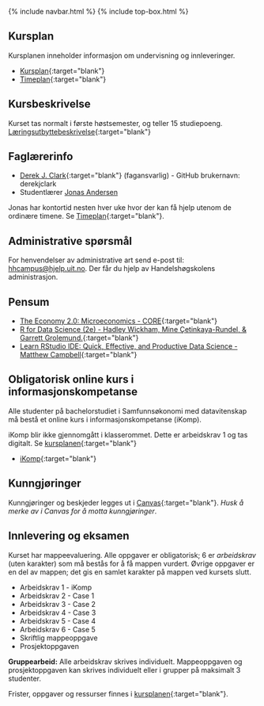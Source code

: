{% include navbar.html %}  {% include top-box.html %}

## Kursplan  

Kursplanen inneholder informasjon om undervisning og innleveringer.  

- [Kursplan](kursplan.md){:target="blank"}  
- [Timeplan](https://timeplan.uit.no/emne_timeplan.php?sem=24h&fag=&module[]=SOK-1004-1#week-21){:target="blank"}


## Kursbeskrivelse 

Kurset tas normalt i første høstsemester, og teller 15 studiepoeng.  
[Læringsutbyttebeskrivelse](https://uit.no/utdanning/aktivt/emne/SOK-1004){:target="blank"}

## Faglærerinfo  

- [Derek J. Clark](https://uit.no/ansatte/derek.clark){:target="blank"} (fagansvarlig) - GitHub brukernavn: derekjclark
- Studentlærer [Jonas Andersen](mailto:jan127@post.uit.no)

Jonas har kontortid nesten hver uke hvor der kan få hjelp utenom de ordinære timene. Se [Timeplan](https://timeplan.uit.no/emne_timeplan.php?sem=24h&fag=&module[]=SOK-1004-1#week-21){:target="blank"}.

   

## Administrative spørsmål

For henvendelser av administrative art send e-post til: <hhcampus@hjelp.uit.no>. Der får du hjelp av Handelshøgskolens administrasjon.


## Pensum  

- [The Economy 2.0: Microeconomics - CORE](https://www.core-econ.org/project/the-economy-2-0-microeconomics/){:target="blank"}
- [R for Data Science (2e) - Hadley Wickham, Mine Çetinkaya-Rundel, & Garrett Grolemund.](https://r4ds.hadley.nz/){:target="blank"}
- [Learn RStudio IDE: Quick, Effective, and Productive Data Science - Matthew Campbell](https://link-springer-com.mime.uit.no/book/10.1007/978-1-4842-4511-8){:target="blank"}


## Obligatorisk online kurs i informasjonskompetanse  
Alle studenter på bachelorstudiet i Samfunnsøkonomi med datavitenskap må bestå et online kurs i informasjonskompetanse (iKomp).     

iKomp blir ikke gjennomgått i klasserommet. Dette er arbeidskrav 1 og tas digitalt. Se [kursplanen](kursplan.md){:target="blank"}    

- [iKomp](https://result.uit.no/ikomp/){:target="blank"}
  

## Kunngjøringer  

Kunngjøringer og beskjeder legges ut i [Canvas](https://uit.instructure.com/courses/35388){:target="blank"}. *Husk å merke av i Canvas for å motta kunngjøringer*.


## Innlevering og eksamen  

Kurset har mappeevaluering. Alle oppgaver er obligatorisk; 6 er _arbeidskrav_ (uten karakter) som må bestås for å få mappen vurdert. Øvrige oppgaver er en del av mappen; det gis en samlet karakter på mappen ved kursets slutt.

- Arbeidskrav 1 - iKomp
- Arbeidskrav 2 - Case 1
- Arbeidskrav 3 - Case 2
- Arbeidskrav 4 - Case 3
- Arbeidskrav 5 - Case 4
- Arbeidskrav 6 - Case 5
- Skriftlig mappeoppgave
- Prosjektoppgaven

**Gruppearbeid:** Alle arbeidskrav skrives individuelt. Mappeoppgaven og prosjektoppgaven kan skrives individuelt eller i grupper på maksimalt 3 studenter.

Frister, oppgaver og ressurser finnes i [kursplanen](kursplan.md){:target="blank"}.   
